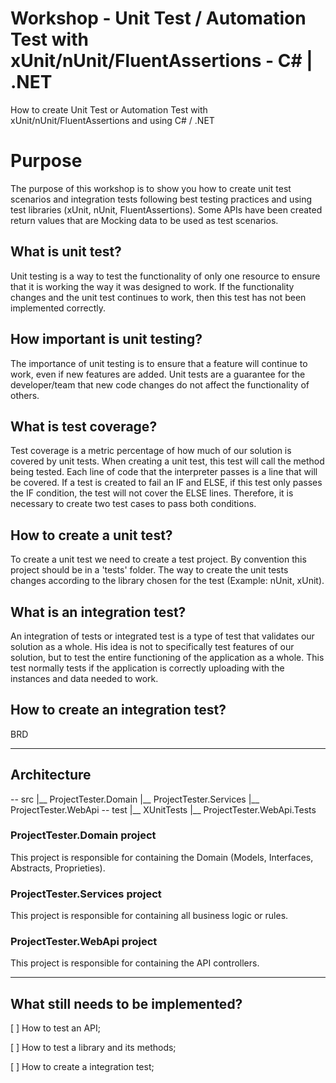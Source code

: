 # Workshop - Unit Test / Automation Test with xUnit/nUnit/FluentAssertions - C# | .NET

How to create Unit Test or Automation Test with xUnit/nUnit/FluentAssertions and using C# / .NET

# Purpose
The purpose of this workshop is to show you how to create unit test scenarios and integration tests following best testing practices and using test libraries (xUnit, nUnit, FluentAssertions).
Some APIs have been created return values that are Mocking data to be used as test scenarios.

## What is unit test?
Unit testing is a way to test the functionality of only one resource to ensure that it is working the way it was designed to work.
If the functionality changes and the unit test continues to work, then this test has not been implemented correctly.

## How important is unit testing?
The importance of unit testing is to ensure that a feature will continue to work, even if new features are added. Unit tests are a guarantee for the developer/team that new code changes do not affect the functionality of others.

## What is test coverage?
Test coverage is a metric percentage of how much of our solution is covered by unit tests.
When creating a unit test, this test will call the method being tested. Each line of code that the interpreter passes is a line that will be covered. If a test is created to fail an IF and ELSE, if this test only passes the IF condition, the test will not cover the ELSE lines. Therefore, it is necessary to create two test cases to pass both conditions.

## How to create a unit test?
To create a unit test we need to create a test project.
By convention this project should be in a 'tests' folder.
The way to create the unit tests changes according to the library chosen for the test (Example: nUnit, xUnit).

## What is an integration test?
An integration of tests or integrated test is a type of test that validates our solution as a whole. His idea is not to specifically test features of our solution, but to test the entire functioning of the application as a whole.
This test normally tests if the application is correctly uploading with the instances and data needed to work.

## How to create an integration test?
BRD

----

## Architecture
-- src
  |__ ProjectTester.Domain
  |__ ProjectTester.Services
  |__ ProjectTester.WebApi
-- test
  |__ XUnitTests
     |__  ProjectTester.WebApi.Tests

### ProjectTester.Domain project
This project is responsible for containing the Domain (Models, Interfaces, Abstracts, Proprieties).

### ProjectTester.Services project
This project is responsible for containing all business logic or rules.

### ProjectTester.WebApi project
This project is responsible for containing the API controllers.

----

## What still needs to be implemented?

[ ] How to test an API;

[ ] How to test a library and its methods;

[ ] How to create a integration test;
